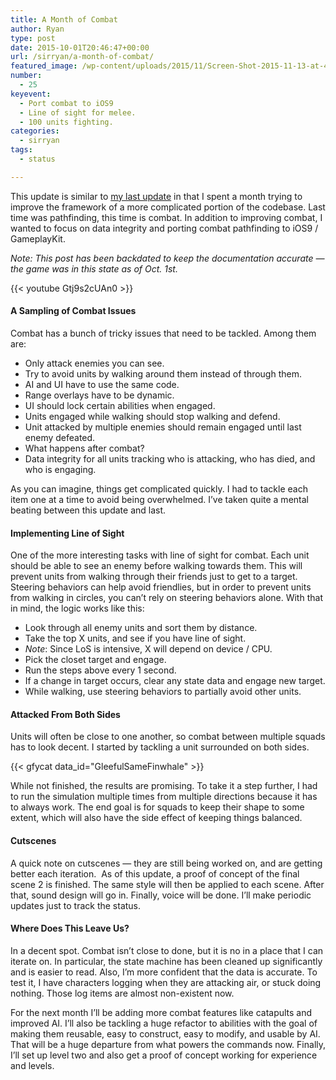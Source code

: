 ```yaml
---
title: A Month of Combat
author: Ryan
type: post
date: 2015-10-01T20:46:47+00:00
url: /sirryan/a-month-of-combat/
featured_image: /wp-content/uploads/2015/11/Screen-Shot-2015-11-13-at-4.45.05-PM-e1447451181588.png
number:
  - 25
keyevent:
  - Port combat to iOS9
  - Line of sight for melee.
  - 100 units fighting.
categories:
  - sirryan
tags:
  - status

---
```

This update is similar to <a href="http://battleofbrothers.com/sirryan/a-month-of-pathfinding" target="_blank">my last update</a> in that I spent a month trying to improve the framework of a more complicated portion of the codebase. Last time was pathfinding, this time is combat. In addition to improving combat, I wanted to focus on data integrity and porting combat pathfinding to iOS9 / GameplayKit.

_Note: This post has been backdated to keep the documentation accurate &#8212; the game was in this state as of Oct. 1st._

<!--more-->

<div class="inlineimg">
  {{< youtube Gtj9s2cUAn0 >}}
</div>

#### A Sampling of Combat Issues

Combat has a bunch of tricky issues that need to be tackled. Among them are:

  * Only attack enemies you can see.
  * Try to avoid units by walking around them instead of through them.
  * AI and UI have to use the same code.
  * Range overlays have to be dynamic.
  * UI should lock certain abilities when engaged.
  * Units engaged while walking should stop walking and defend.
  * Unit attacked by multiple enemies should remain engaged until last enemy defeated.
  * What happens after combat?
  * Data integrity for all units tracking who is attacking, who has died, and who is engaging.

As you can imagine, things get complicated quickly. I had to tackle each item one at a time to avoid being overwhelmed. I&#8217;ve taken quite a mental beating between this update and last.

#### Implementing Line of Sight

One of the more interesting tasks with line of sight for combat. Each unit should be able to see an enemy before walking towards them. This will prevent units from walking through their friends just to get to a target. Steering behaviors can help avoid friendlies, but in order to prevent units from walking in circles, you can&#8217;t rely on steering behaviors alone. With that in mind, the logic works like this:

  * Look through all enemy units and sort them by distance.
  * Take the top X units, and see if you have line of sight.
  * _Note_: Since LoS is intensive, X will depend on device / CPU.
  * Pick the closet target and engage.
  * Run the steps above every 1 second.
  * If a change in target occurs, clear any state data and engage new target.
  * While walking, use steering behaviors to partially avoid other units.

#### Attacked From Both Sides

Units will often be close to one another, so combat between multiple squads has to look decent. I started by tackling a unit surrounded on both sides.

<div class="inlineimg">
  {{< gfycat data_id="GleefulSameFinwhale" >}}
</div>

While not finished, the results are promising. To take it a step further, I had to run the simulation multiple times from multiple directions because it has to always work. The end goal is for squads to keep their shape to some extent, which will also have the side effect of keeping things balanced.

#### Cutscenes

A quick note on cutscenes &#8212; they are still being worked on, and are getting better each iteration.  As of this update, a proof of concept of the final scene 2 is finished. The same style will then be applied to each scene. After that, sound design will go in. Finally, voice will be done. I&#8217;ll make periodic updates just to track the status.

#### Where Does This Leave Us?

In a decent spot. Combat isn&#8217;t close to done, but it is no in a place that I can iterate on. In particular, the state machine has been cleaned up significantly and is easier to read. Also, I&#8217;m more confident that the data is accurate. To test it, I have characters logging when they are attacking air, or stuck doing nothing. Those log items are almost non-existent now.

For the next month I&#8217;ll be adding more combat features like catapults and improved AI. I&#8217;ll also be tackling a huge refactor to abilities with the goal of making them reusable, easy to construct, easy to modify, and usable by AI. That will be a huge departure from what powers the commands now. Finally, I&#8217;ll set up level two and also get a proof of concept working for experience and levels.